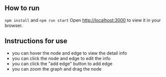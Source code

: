 ## How to run
`npm install` and `npm run start`
Open [http://localhost:3000](http://localhost:3000) to view it in your browser.
## Instructions for use
* you can hover the node and edge to view the detail info
* you can click the node and edge to edit the info
* you can click the "add edge" button to add edge
* you can zoom the graph and drag the node
